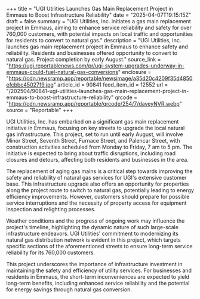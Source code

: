 +++
title = "UGI Utilities Launches Gas Main Replacement Project in Emmaus to Boost Infrastructure Reliability"
date = "2025-04-07T19:15:15Z"
draft = false
summary = "UGI Utilities, Inc. initiates a gas main replacement project in Emmaus, aiming to enhance service reliability and safety for over 760,000 customers, with potential impacts on local traffic and opportunities for residents to convert to natural gas."
description = "UGI Utilities, Inc. launches gas main replacement project in Emmaus to enhance safety and reliability. Residents and businesses offered opportunity to convert to natural gas. Project completion by early August."
source_link = "https://ugi.reportablenews.com/pr/ugi-system-upgrades-underway-in-emmaus-could-fuel-natural-gas-conversions"
enclosure = "https://cdn.newsramp.app/reportable/newsimage/a35d20c4209f35d4850efcbbc45027f9.jpg"
article_id = 90841
feed_item_id = 12552
url = "/202504/90841-ugi-utilities-launches-gas-main-replacement-project-in-emmaus-to-boost-infrastructure-reliability"
qrcode = "https://cdn.newsramp.app/reportable/qrcode/254/7/daveyNVR.webp"
source = "Reportable"
+++

<p>UGI Utilities, Inc. has embarked on a significant gas main replacement initiative in Emmaus, focusing on key streets to upgrade the local natural gas infrastructure. This project, set to run until early August, will involve Minor Street, Seventh Street, Furnace Street, and Palencar Street, with construction activities scheduled from Monday to Friday, 7 am to 5 pm. The initiative is expected to bring about traffic disruptions, including road closures and detours, affecting both residents and businesses in the area.</p><p>The replacement of aging gas mains is a critical step towards improving the safety and reliability of natural gas services for UGI's extensive customer base. This infrastructure upgrade also offers an opportunity for properties along the project route to switch to natural gas, potentially leading to energy efficiency improvements. However, customers should prepare for possible service interruptions and the necessity of property access for equipment inspection and relighting processes.</p><p>Weather conditions and the progress of ongoing work may influence the project's timeline, highlighting the dynamic nature of such large-scale infrastructure endeavors. UGI Utilities' commitment to modernizing its natural gas distribution network is evident in this project, which targets specific sections of the aforementioned streets to ensure long-term service reliability for its 760,000 customers.</p><p>This project underscores the importance of infrastructure investment in maintaining the safety and efficiency of utility services. For businesses and residents in Emmaus, the short-term inconveniences are expected to yield long-term benefits, including enhanced service reliability and the potential for energy savings through natural gas conversion.</p>